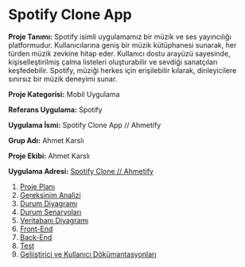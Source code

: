   # Spotify Clone App

**Proje Tanımı:** Spotify isimli uygulamamız bir müzik ve ses yayıncılığı platformudur. Kullanıcılarına geniş bir müzik kütüphanesi sunarak, her türden müzik zevkine hitap eder. Kullanıcı dostu arayüzü sayesinde, kişiselleştirilmiş çalma listeleri oluşturabilir ve sevdiği sanatçıları keşfedebilir. Spotify, müziği herkes için erişilebilir kılarak, dinleyicilere sınırsız bir müzik deneyimi sunar.

**Proje Kategorisi:** Mobil Uygulama

**Referans Uygulama:** Spotify

**Uygulama İsmi:** Spotify Clone App // Ahmetify

**Grup Adı:** Ahmet Karslı

**Proje Ekibi:** Ahmet Karslı

**Uygulama Adresi:** [Spotify Clone // Ahmetify](https://www.youtube.com/watch?v=kWiiXqqdk0E)

  1. [Proje Planı](ReadmeFiles/ProjePlanı.md)
  2. [Gereksinim Analizi](ReadmeFiles/GereksinimAnalizi.md)
  3. [Durum Diyagramı](ReadmeFiles/DurumDiyagramı.md)
  4. [Durum Senaryoları](ReadmeFiles/KullanımSeneryoları.pdf)
  5. [Veritabanı Diyagramı](ReadmeFiles/VeritabanıDiyagramı.md)
  6. [Front-End](ReadmeFiles/FrontEnd.md)
  7. [Back-End](ReadmeFiles/BackEnd.md)
  8. [Test](ReadmeFiles/Test.md)
  9. [Geliiştirici ve Kullanıcı Dökümantasyonları](https://spotify-clone-ahmetify.gitbook.io/spotifyclone-ahmetify/)
